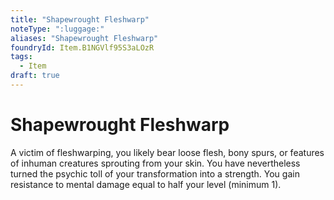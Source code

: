 ```yaml
---
title: "Shapewrought Fleshwarp"
noteType: ":luggage:"
aliases: "Shapewrought Fleshwarp"
foundryId: Item.B1NGVlf95S3aLOzR
tags:
  - Item
draft: true
---
```


# Shapewrought Fleshwarp

A victim of fleshwarping, you likely bear loose flesh, bony spurs, or features of inhuman creatures sprouting from your skin. You have nevertheless turned the psychic toll of your transformation into a strength. You gain resistance to mental damage equal to half your level (minimum 1).
